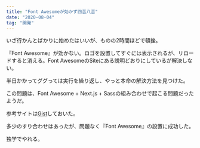 ```yaml
---
title: "Font Awesomeが効かず四苦八苦"
date: "2020-08-04"
tag: "開発"
---
```


いざ行かんとばかりに始めたはいいが、ものの2時間ほどで頓挫。

『Font Awesome』が効かない。ロゴを設置してすぐには表示されるが、リロードすると消える。Font AwesomeのSiteにある説明どおりにしているが解決しない。

半日かかってググっては実行を繰り返し、やっと本命の解決方法を見つけた。

この問題は、Font Awesome + Next.js + Sassの組み合わせで起こる問題だったようだ。

参考サイトは[Gist](https://gist.github.com/quad9/5c3741af854364c8f652cd6edfa0101c)しておいた。

多少のすり合わせはあったが、問題なく『Font Awesome』の設置に成功した。

独学でやれる。
